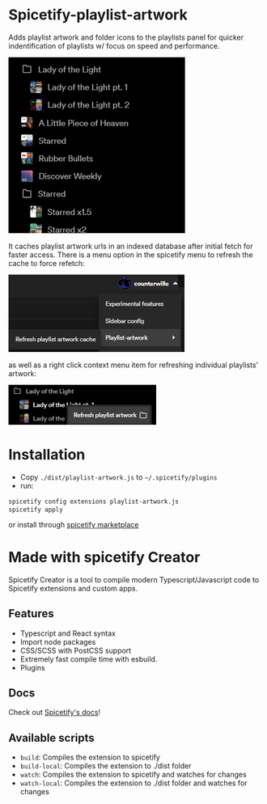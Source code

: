 # Spicetify-playlist-artwork

Adds playlist artwork and folder icons to the playlists panel for quicker indentification of playlists w/ focus on speed and performance.

![](screenshot-new.png)

It caches playlist artwork urls in an indexed database after initial fetch for faster access. There is a menu option in the spicetify menu to refresh the cache to force refetch:

![](refresh-cache.png)

as well as a right click context menu item for refreshing individual playlists' artwork:

![](refresh-playlist-artwork.png)

# Installation

- Copy `./dist/playlist-artwork.js` to `~/.spicetify/plugins`
- run:

```
spicetify config extensions playlist-artwork.js
spicetify apply
```

or install through [spicetify marketplace](https://github.com/CharlieS1103/spicetify-marketplace)

# Made with spicetify Creator

Spicetify Creator is a tool to compile modern Typescript/Javascript code to Spicetify extensions and custom apps.

## Features

- Typescript and React syntax
- Import node packages
- CSS/SCSS with PostCSS support
- Extremely fast compile time with esbuild.
- Plugins

## Docs

Check out [Spicetify's docs](https://spicetify.app/docs/development/spicetify-creator/the-basics)!

## Available scripts

- `build`: Compiles the extension to spicetify
- `build-local`: Compiles the extension to ./dist folder
- `watch`: Compiles the extension to spicetify and watches for changes
- `watch-local`: Compiles the extension to ./dist folder and watches for changes
